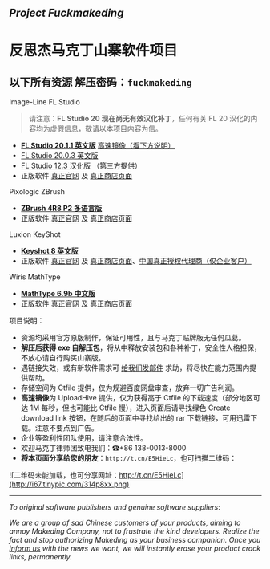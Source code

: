 ## *Project Fuckmakeding*
# 反思杰马克丁山寨软件项目

## 以下所有资源 解压密码：`fuckmakeding`

Image-Line FL Studio

> 请注意：**FL Studio 20 现在尚无有效汉化补丁**，任何有关 FL 20 汉化的内容均为虚假信息，敬请以本项目内容为信。

  - [**FL Studio 20.1.1 英文版**](http://t.cn/EcSqMO2) [高速镜像（看下方说明）](http://uploadhive.com/mzjd5w7n99mg.htm)
  - [FL Studio 20.0.3 英文版](http://t.cn/Ec6RCtm)
  - [FL Studio 12.3 汉化版](http://t.cn/E58cRKl) （第三方提供）
  - 正版软件 [真正官网](https://www.image-line.com/flstudio/) 及 [真正商店页面](https://support.image-line.com/jshop/shop.php)

Pixologic ZBrush

  - [**ZBrush 4R8 P2 多语言版**](http://t.cn/E5jJdps)
  - 正版软件 [真正官网](http://pixologic.com/) 及 [真正商店页面](https://store.pixologic.com/)

Luxion KeyShot

  - [**Keyshot 8 英文版**](http://t.cn/E5j6i8B)
  - 正版软件 [真正官网](https://www.keyshot.com/) 及 [真正商店页面](https://buy.keyshot.com/)、[中国真正授权代理商（仅企业客户）](http://www.iristechchina.com/)
  
Wiris MathType

  - [**MathType 6.9b 中文版**](http://t.cn/E5T6LNP)
  - 正版软件 [真正官网](http://www.wiris.com/mathtype) 及 [真正商店页面](http://www.wiris.com/en/store)

项目说明：

- 资源均采用官方原版制作，保证可用性，且与马克丁贴牌版无任何瓜葛。
- **解压后获得 exe 自解压包**，将从中释放安装包和各种补丁，安全性人格担保，不放心请自行购买山寨版。
- 遇链接失效，或有新软件需求可 [给我们发邮件](mailto:pamie97978@163.com) 求助，将尽快在能力范围内提供帮助。
- 存储空间为 Ctfile 提供，仅为规避百度网盘审查，放弃一切广告利润。
- **高速镜像**为 UploadHive 提供，仅为获得高于 Ctfile 的下载速度（部分地区可达 1M 每秒，但也可能比 Ctfile 慢），进入页面后请寻找绿色 Create download link 按钮，在随后的页面中寻找给出的 rar 下载链接，可用迅雷下载。注意不要点到广告。
- 企业等盈利性团队使用，请注意合法性。
- 欢迎马克丁律师团致电我们：☎+86 138-0013-8000
- **将本页面分享给您的朋友**：`http://t.cn/E5HieLc`，也可扫描二维码：

![二维码未能加载，也可分享网址：http://t.cn/E5HieLc](http://i67.tinypic.com/314p8xx.png)

------

*To original software publishers and genuine software suppliers*:

*We are a group of sad Chinese customers of your products, aiming to annoy Makeding Company, not to frustrate the kind developers. Realize the fact and stop authorizing Makeding as your business companion. Once you [inform us](mailto:pamie97978@163.com) with the news we want, we will instantly erase your product crack links, permanently.*
